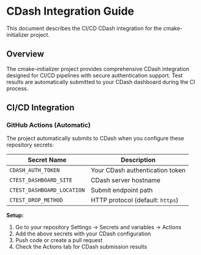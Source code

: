 # CDash Integration Guide

This document describes the CI/CD CDash integration for the cmake-initializer project.

## Overview

The cmake-initializer project provides comprehensive CDash integration designed for CI/CD pipelines with secure authentication support. Test results are automatically submitted to your CDash dashboard during the CI process.

## CI/CD Integration

### GitHub Actions (Automatic)

The project automatically submits to CDash when you configure these repository secrets:

| Secret Name | Description |
|-------------|-------------|
| `CDASH_AUTH_TOKEN` | Your CDash authentication token |
| `CTEST_DASHBOARD_SITE` | CDash server hostname |
| `CTEST_DASHBOARD_LOCATION` | Submit endpoint path |
| `CTEST_DROP_METHOD` | HTTP protocol (default: `https`) |

**Setup:**
1. Go to your repository Settings → Secrets and variables → Actions
2. Add the above secrets with your CDash configuration
3. Push code or create a pull request
4. Check the Actions tab for CDash submission results
